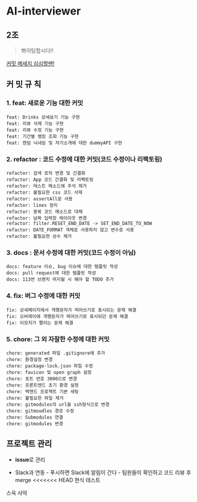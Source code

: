 # AI-interviewer

## 2조

> 뽜이팅합시다!!

[커밋 메세지 심심할땐!](https://gitmoji.dev/)

## 커 밋 규 칙

### 1. feat: 새로운 기능 대한 커밋

```
feat: Drinks 상세보기 기능 구현
feat: 리뷰 삭제 기능 구현
feat: 리뷰 수정 기능 구현
feat: 기간별 랭킹 조회 기능 구현
feat: 랜덤 닉네임 및 자기소개에 대한 dummyAPI 구현
```

### 2. refactor : 코드 수정에 대한 커밋(코드 수정이나 리팩토링)

```
refactor: 검색 로직 변경 및 간결화
refactor: App 코드 간결화 및 리팩토링
refactor: 테스트 메소드에 주석 제거
refactor: 불필요한 css 코드 삭제
refactor: assertAll문 사용
refactor: lines 정리
refactor: 중복 코드 메소드로 대체
refactor: 날짜 입력창 레이아웃 변경
refactor: filter.RESET_END_DATE -> SET_END_DATE_TO_NOW
refactor: DATE_FORMAT 객체로 사용하지 않고 변수로 사용
refactor: 불필요한 상수 제거
```

### 3. docs : 문서 수정에 대한 커밋(코드 수정이 아님)

```
docs: feature 이슈, bug 이슈에 대한 템플릿 작성
docs: pull request에 대한 템플릿 작성
docs: 113번 브랜치 머지될 시 해야 할 TODO 추가
```

### 4. fix: 버그 수정에 대한 커밋

```
fix: 상세페이지에서 개행문자가 띄어쓰기로 표시되는 문제 해결
fix: 오버레이에 개행문자가 띄어쓰기로 표시되던 문제 해결
fix: 이모지가 짤리는 문제 해결
```

### 5. chore: 그 외 자잘한 수정에 대한 커밋

```
chore: generated 파일 .gitignore에 추가
chore: 환경설정 변경
chore: package-lock.json 파일 수정
chore: favicon 및 open graph 설정
chore: 포트 번호 3000으로 변경
chore: 프론트엔드 초기 환경 설정
chore: 백엔드 프로젝트 기본 세팅
chore: 불필요한 파일 제거
chore: gitmodules의 url을 ssh형식으로 변경
chore: gitmoudles 경로 수정
chore: Submodules 연결
chore: gitmodules 변경
```

## 프로젝트 관리

- **issue**로 관리

- Slack과 연동 - 푸시하면 Slack에 알림이 간다 - 팀원들이 확인하고 코드 리뷰 후 merge
  <<<<<<< HEAD
  현식 테스트

스윽
사악
